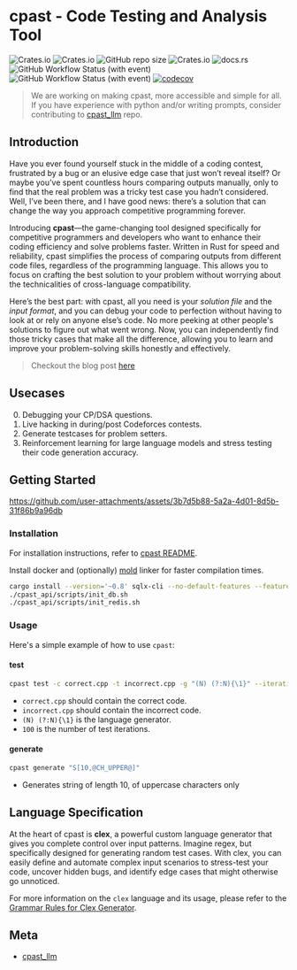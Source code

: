 # cpast - Code Testing and Analysis Tool

![Crates.io](https://img.shields.io/crates/d/cpast)
![Crates.io](https://img.shields.io/crates/v/cpast)
![GitHub repo size](https://img.shields.io/github/repo-size/rootCircle/cpast)
![Crates.io](https://img.shields.io/crates/l/cpast)
![docs.rs](https://img.shields.io/docsrs/cpast)
![GitHub Workflow Status (with event)](https://img.shields.io/github/actions/workflow/status/rootCircle/cpast/general.yml)
![GitHub Workflow Status (with event)](https://img.shields.io/github/actions/workflow/status/rootCircle/cpast/audit.yml)
[![codecov](https://codecov.io/github/rootCircle/cpast/graph/badge.svg?token=O9UJP30T89)](https://codecov.io/github/rootCircle/cpast)

> We are working on making cpast, more accessible and simple for all. If you have experience with python and/or writing prompts, consider contributing to [cpast\_llm](https://github.com/rootCircle/cpast_llm) repo.

## Introduction

Have you ever found yourself stuck in the middle of a coding contest, frustrated by a bug or an elusive edge case that just won’t reveal itself? Or maybe you’ve spent countless hours comparing outputs manually, only to find that the real problem was a tricky test case you hadn’t considered. Well, I’ve been there, and I have good news: there’s a solution that can change the way you approach competitive programming forever.

Introducing **cpast**—the game-changing tool designed specifically for competitive programmers and developers who want to enhance their coding efficiency and solve problems faster. Written in Rust for speed and reliability, cpast simplifies the process of comparing outputs from different code files, regardless of the programming language. This allows you to focus on crafting the best solution to your problem without worrying about the technicalities of cross-language compatibility.

Here’s the best part: with cpast, all you need is your _solution file_ and the _input format_, and you can debug your code to perfection without having to look at or rely on anyone else’s code. No more peeking at other people's solutions to figure out what went wrong. Now, you can independently find those tricky cases that make all the difference, allowing you to learn and improve your problem-solving skills honestly and effectively.

> Checkout the blog post [here](https://rootcircle.github.io/blog/project/cpast.html)

## Usecases

0. Debugging your CP/DSA questions.
1. Live hacking in during/post Codeforces contests.
2. Generate testcases for problem setters.
3. Reinforcement learning for large language models and stress testing their code generation accuracy.

## Getting Started

https://github.com/user-attachments/assets/3b7d5b88-5a2a-4d01-8d5b-31f86b9a96db


### Installation

For installation instructions, refer to [cpast README](./cpast/README.md#installation).

Install docker and (optionally) [mold](https://github.com/rui314/mold) linker for faster compilation times.
```bash
cargo install --version='~0.8' sqlx-cli --no-default-features --features rustls,postgres
./cpast_api/scripts/init_db.sh
./cpast_api/scripts/init_redis.sh
```

### Usage

Here's a simple example of how to use `cpast`:

#### test

```bash
cpast test -c correct.cpp -t incorrect.cpp -g "(N) (?:N){\1}" --iterations 100
```

* `correct.cpp` should contain the correct code.
* `incorrect.cpp` should contain the incorrect code.
* `(N) (?:N){\1}` is the language generator.
* `100` is the number of test iterations.

#### generate

```bash
cpast generate "S[10,@CH_UPPER@]"
```

* Generates string of length 10, of uppercase characters only

## Language Specification

At the heart of cpast is **clex**, a powerful custom language generator that gives you complete control over input patterns. Imagine regex, but specifically designed for generating random test cases. With clex, you can easily define and automate complex input scenarios to stress-test your code, uncover hidden bugs, and identify edge cases that might otherwise go unnoticed.

For more information on the `clex` language and its usage, please refer to the [Grammar Rules for Clex Generator](./clex/docs/CLEX_LANG_SPECS.md).

## Meta

* [cpast\_llm](https://github.com/rootCircle/cpast_llm)
